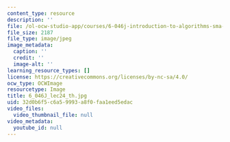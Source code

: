 ```yaml
---
content_type: resource
description: ''
file: /ol-ocw-studio-app/courses/6-046j-introduction-to-algorithms-sma-5503-fall-2005/32d0b6f5c6a59993a8f0faa1eed5edac_6_046J_lec24_th.jpg
file_size: 2187
file_type: image/jpeg
image_metadata:
  caption: ''
  credit: ''
  image-alt: ''
learning_resource_types: []
license: https://creativecommons.org/licenses/by-nc-sa/4.0/
ocw_type: OCWImage
resourcetype: Image
title: 6_046J_lec24_th.jpg
uid: 32d0b6f5-c6a5-9993-a8f0-faa1eed5edac
video_files:
  video_thumbnail_file: null
video_metadata:
  youtube_id: null
---
```

